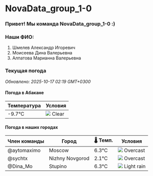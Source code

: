 # NovaData_group_1-0
### Привет! Мы команда NovaData_group_1-0 :)

### Наши ФИО:
1. Шмелев Александр Игоревич
2. Моисеева Дина Валерьевна
3. Алпатова Марианна Валерьевна

### Текущая погода
<!-- WEATHER:START -->
_Обновлено: 2025-10-17 02:19 GMT+0300_

#### Погода в Абакане

| Температура | Условия |
|-------------|----------|
| -9.7°C     | ![](https://cdn.weatherapi.com/weather/64x64/night/113.png) Clear |

#### Погода в наших городах

| Член команды  | Город               | 🌡️ Темп.  | Условия          |
|---------------|---------------------|-----------|--------------------|
| @aytomaximo    | Moscow              |    6.3°C | ![](https://cdn.weatherapi.com/weather/64x64/night/122.png) Overcast     |
| @sychtx        | Nizhny Novgorod     |    2.1°C | ![](https://cdn.weatherapi.com/weather/64x64/night/122.png) Overcast     |
| @Dina_Mo       | Stupino             |    6.3°C | ![](https://cdn.weatherapi.com/weather/64x64/night/296.png) Light rain   |

<!-- WEATHER:END -->
